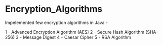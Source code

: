 # Encryption_Algorithms

Impelemented few encryption algorithms in Java - 

1 - Advanced Encryption Algorithm (AES)
2 - Secure Hash Algorithm (SHA-256)
3 - Message Digest
4 - Caesar Cipher
5 - RSA Algorithm
